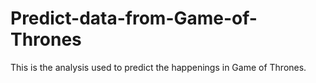 # Predict-data-from-Game-of-Thrones
This is the analysis used to predict the happenings in Game of Thrones. 
